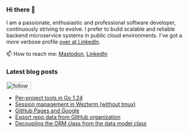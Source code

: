 ### Hi there 👋

I am a passionate, enthusiastic and professional software developer, continuously striving to evolve. I prefer to build scalable and reliable backend microservice systems in public cloud environments. I've got a more verbose profile [over at LinkedIn](https://www.linkedin.com/in/fredrik/).

📫 How to reach me: [Mastodon](https://fosstodon.org/@fredrikaverpil), [LinkedIn](https://www.linkedin.com/in/fredrik/)


<!--
- 🔭 I’m currently working on ...
- 🌱 I’m currently learning ...
- 👯 I’m looking to collaborate on ...
- 🤔 I’m looking for help with ...
- 💬 Ask me about ...
- 📫 How to reach me: ...
- 😄 Pronouns: ...
- ⚡ Fun fact: ...
-->

### Latest blog posts

<a href='https://feedly.com/i/subscription/feed%2Fhttps%3A%2F%2Ffredrikaverpil.github.io%2Ffeed_rss_created.xml'  target='blank'><img id='feedlyFollow' src='https://s1.feedly.com/legacy/feedly-follow-rectangle-volume-small_2x.png' alt='follow us in feedly' width='66' height='20'></a>

<!-- BLOG-POST-LIST:START -->
- [Per-project tools in Go 1.24](https://fredrikaverpil.github.io/blog/2024/12/02/per-project-tools-in-go-124/)
- [Session management in Wezterm &lpar;without tmux&rpar;](https://fredrikaverpil.github.io/blog/2024/10/20/session-management-in-wezterm-without-tmux/)
- [GitHub Pages and Google](https://fredrikaverpil.github.io/blog/2024/08/24/github-pages-and-google/)
- [Export repo data from GitHub organization](https://fredrikaverpil.github.io/blog/2023/09/01/export-repo-data-from-github-organization/)
- [Decoupling the ORM class from the data model class](https://fredrikaverpil.github.io/blog/2023/07/02/decoupling-the-orm-class-from-the-data-model-class/)
<!-- BLOG-POST-LIST:END -->

